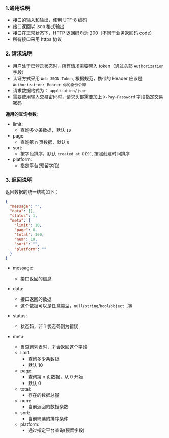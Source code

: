 ### 1.通用说明

- 接口的输入和输出，使用 UTF-8 编码
- 接口返回以 json 格式输出
- 接口在正常状态下，HTTP 返回码均为 200（不同于业务返回码 code）
- 所有接口采用 https 协议

### 2. 请求说明

- 用户处于已登录状态时，所有请求需要带入 token（通过头部 `Authorization` 字段）
- 认证方式采用 `Web JSON Token`, 根据规范，携带的 Header 应该是 `Authorization: Bearer 你的身份令牌`
- 请求数据格式为： `application/json`
- 需要使用输入交易密码时，请求头部需要加上 `X-Pay-Password` 字段指定交易密码

**通用的查询参数**:

- limit:
    - 查询多少条数据，默认 `10`
- page:
    - 查询第 n 页数据，默认 `0`
- sort:
    - 按字段排序，默认 `created_at DESC`, 按照创建时间排序
- platform:
    - 指定平台(预留字段)

### 3. 返回说明

返回数据的统一结构如下：

```json
{
  "message": "",
  "data": [],
  "status": 1,
  "meta": {
    "limit": 10,
    "page": 0,
    "total": 100,
    "num": 10,
    "sort": "",
    "platform": ""
  }
}
```

- message:
    - 接口返回的信息
    
- data:
    - 接口返回的数据
    - 这个数据可以是任意类型，`null`/`string`/`bool`/`object`...等
    
- status:
    - 状态码，非 1 状态码则为错误
    
- meta:
    - 当查询列表时，才会返回这个字段
    - limit:
        - 查询多少条数据
        - 默认 10
    - page:
        - 查询第 n 页数据，从 0 开始
        - 默认 0
    - total:
        - 存在的数据总量
    - num:
        - 当前返回的数据条数
    - sort:
        - 当前筛选的排序条件
    - platform:
        - 通过指定平台查询(预留字段)